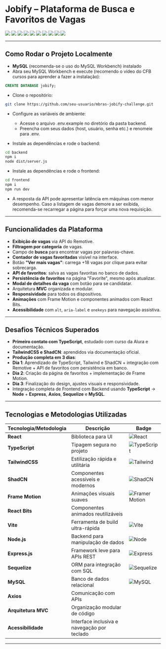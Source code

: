 # **Jobify** – Plataforma de Busca e Favoritos de Vagas

<div align="start">
  <img src="https://img.shields.io/badge/React-Frontend%20Interativo-0A66C2?style=for-the-badge&logo=react&logoColor=white">
  <img src="https://img.shields.io/badge/TypeScript-Tipagem%20Estática-0A66C2?style=for-the-badge&logo=typescript&logoColor=white">
  <img src="https://img.shields.io/badge/TailwindCSS-Estilo%20Utilitário-0A66C2?style=for-the-badge&logo=tailwindcss&logoColor=white">
  <img src="https://img.shields.io/badge/Frame--Motion-Animações%20Suaves-0A66C2?style=for-the-badge&logo=framermotion&logoColor=white">
  <img src="https://img.shields.io/badge/ShadCN-Componentes%20Modernos-0A66C2?style=for-the-badge&logo=vercel&logoColor=white">
  <img src="https://img.shields.io/badge/Vite-Build%20Rápido-0A66C2?style=for-the-badge&logo=vite&logoColor=white">
  <img src="https://img.shields.io/badge/Node.js-Servidor%20Backend-0A66C2?style=for-the-badge&logo=node.js&logoColor=white">
  <img src="https://img.shields.io/badge/Express.js-API%20RESTful-0A66C2?style=for-the-badge&logo=express&logoColor=white">
  <img src="https://img.shields.io/badge/Sequelize-ORM%20SQL-0A66C2?style=for-the-badge&logo=sequelize&logoColor=white">
  <img src="https://img.shields.io/badge/MySQL-Banco%20de%20Dados-0A66C2?style=for-the-badge&logo=mysql&logoColor=white">
</div>

---

## **Como Rodar o Projeto Localmente** 

- **MySQL** (recomenda-se o uso do MySQL Workbench) instalado
- Abra seu MySQL Workbench e execute (recomendo o vídeo do CFB cursos para aprender a fazer a instalação):

```sql
CREATE DATABASE jobify;
```

- Clone o repositório:
```bash
git clone https://github.com/seu-usuario/mbras-jobify-challenge.git
```

- Configure as variáveis de ambiente:
  - Acesse o arquivo .env.example no diretório da pasta backend.
  - Preencha com seus dados (host, usuário, senha etc.) e renomeie para .env.

- Instale as dependências e rode o backend:
```bash
cd backend
npm i
node dist/server.js
```

- Instale as dependências e rode o frontend:
```bash
cd frontend
npm i
npm run dev
```

- A resposta da API pode apresentar latência em máquinas com menor desempenho. Caso a listagem de vagas demore a ser exibida, recomenda-se recarregar a página para forçar uma nova requisição.

---

## **Funcionalidades da Plataforma** 

-  **Exibição de vagas** via API do Remotive.
-  **Filtragem por categoria** de vagas.
-  Campo de **busca** para encontrar vagas por palavras-chave.
-  **Contador de vagas favoritadas** visível na interface.
-  Botão **"Ver mais vagas"**: carrega +18 vagas por clique para evitar sobrecarga.
-  **API de favoritos**: salva as vagas favoritas no banco de dados.
-  **Persistência de favoritos** na página "Favorite", mesmo após atualizar.
-  **Modal de detalhes da vaga** com botão para se candidatar.
-  Arquitetura **MVC** organizada e modular.
-  **Responsividade** para todos os dispositivos.
-  **Animações** com Frame Motion e componentes animados com React Bits.
-  **Acessibilidade** com `alt`, `aria-label` e `onekeys` para navegação assistiva.

---

## **Desafios Técnicos Superados** 

-  **Primeiro contato com TypeScript**, estudado com curso da Alura e documentação.
-  **TailwindCSS e ShadCN**: aprendidos via documentação oficial.
-  **Produção completa em 3 dias**:
  - **Dia 1**: Aprendizado de TypeScript, Tailwind e ShadCN + integração com Remotive + API de favoritos com persistência em banco.
  - **Dia 2**: Criação da página de favoritos + implementação de Frame Motion.
  - **Dia 3**: Finalização do design, ajustes visuais e responsividade.
-  Integração completa de Frontend com Backend usando  **TypeScript** -> **Node** + **Express**, **Axios**, **Sequelize** e **MySQL**.

---

## **Tecnologias e Metodologias Utilizadas** 

| **Tecnologia/Metodologia** | **Descrição** | **Badge** |
|----------------------------|-----------------------------|----------------|
| **React**                  | Biblioteca para UI | ![React](https://img.shields.io/badge/React-0A66C2?style=for-the-badge&logo=react&logoColor=white) |
| **TypeScript**             | Tipagem segura no projeto | ![TypeScript](https://img.shields.io/badge/TypeScript-0A66C2?style=for-the-badge&logo=typescript&logoColor=white) |
| **TailwindCSS**            | Estilização rápida e utilitária | ![Tailwind](https://img.shields.io/badge/TailwindCSS-0A66C2?style=for-the-badge&logo=tailwindcss&logoColor=white) |
| **ShadCN**                 | Componentes acessíveis e modernos | ![ShadCN](https://img.shields.io/badge/ShadCN-0A66C2?style=for-the-badge&logo=vercel&logoColor=white) |
| **Frame Motion**           | Animações visuais suaves | ![Framer Motion](https://img.shields.io/badge/Framer--Motion-0A66C2?style=for-the-badge&logo=framermotion&logoColor=white) |
| **React Bits**             | Componentes animados reutilizáveis |
| **Vite**                   | Ferramenta de build ultra-rápida | ![Vite](https://img.shields.io/badge/Vite-0A66C2?style=for-the-badge&logo=vite&logoColor=white) |
| **Node.js**                | Backend para manipulação de dados | ![Node](https://img.shields.io/badge/Node.js-0A66C2?style=for-the-badge&logo=node.js&logoColor=white) |
| **Express.js**             | Framework leve para APIs REST | ![Express](https://img.shields.io/badge/Express-0A66C2?style=for-the-badge&logo=express&logoColor=white) |
| **Sequelize**              | ORM para integração com SQL | ![Sequelize](https://img.shields.io/badge/Sequelize-0A66C2?style=for-the-badge&logo=sequelize&logoColor=white) |
| **MySQL**                  | Banco de dados relacional | ![MySQL](https://img.shields.io/badge/MySQL-0A66C2?style=for-the-badge&logo=mysql&logoColor=white) |
| **Axios**                  | Comunicação com APIs |
| **Arquitetura MVC**        | Organização modular de código |
| **Acessibilidade**         | Interface inclusiva e navegação por teclado |

---

